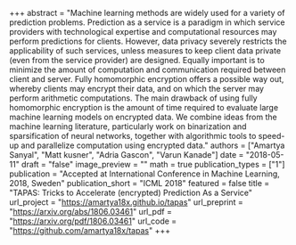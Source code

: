 +++
abstract = "Machine learning methods are widely used for a variety of prediction problems. Prediction as a service is a paradigm in which service providers with technological expertise and computational resources may perform predictions for clients. However, data privacy severely restricts the applicability of such services, unless measures to keep client data private (even from the service provider) are designed. Equally important is to minimize the amount of computation and communication required between client and server. Fully homomorphic encryption offers a possible way out, whereby clients may encrypt their data, and on which the server may perform arithmetic computations. The main drawback of using fully homomorphic encryption is the amount of time required to evaluate large machine learning models on encrypted data. We combine ideas from the machine learning literature, particularly work on binarization and sparsification of neural networks, together with algorithmic tools to speed-up and parallelize computation using encrypted data."
authors = ["Amartya Sanyal", "Matt kusner", "Adria Gascon", "Varun Kanade"]
date = "2018-05-11"
draft = "false"
image_preview = ""
math = true
publication_types = ["1"]
publication = "Accepted at International Conference in Machine Learning, 2018, Sweden"
publication_short = "ICML 2018"
featured = false
title = "TAPAS: Tricks to Accelerate (encrypted) Prediction As a Service"
url_project = "https://amartya18x.github.io/tapas"
url_preprint = "https://arxiv.org/abs/1806.03461"
url_pdf = "https://arxiv.org/pdf/1806.03461"
url_code = "https://github.com/amartya18x/tapas"
+++